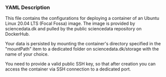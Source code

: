 ### YAML Description

This file contains the configurations for deploying a container of an Ubuntu Linux 20.04 LTS (Focal Fossa) image. The image is provided by sciencedata.dk and pulled by the public sciencedata repository on DockerHub. 

Your data is persisted by mounting the container's directory specified in the "mountPath" item to a dedicated folder on sciencedata.dk/storage with the name of your choice. 

You need to provide a valid public SSH key, so that after creation you can access the container via SSH connection to a dedicated port.  

